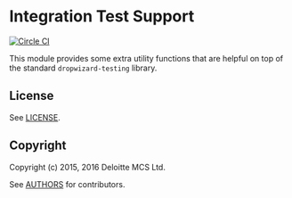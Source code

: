 # Integration Test Support

[![Circle CI](https://circleci.com/gh/DeloitteDigitalUK/dropwizard-integration-test-support.svg?style=svg)](https://circleci.com/gh/DeloitteDigitalUK/dropwizard-integration-test-support)

This module provides some extra utility functions that are helpful on top of the standard `dropwizard-testing` library.

## License

See [LICENSE](LICENSE.txt).

## Copyright

Copyright (c) 2015, 2016 Deloitte MCS Ltd.

See [AUTHORS](AUTHORS.txt) for contributors.